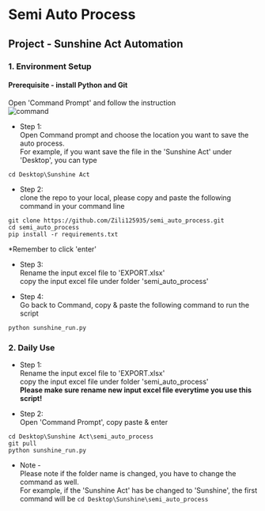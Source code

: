 # Semi Auto Process

## Project - Sunshine Act Automation

### 1. Environment Setup
#### Prerequisite - install Python and Git

Open 'Command Prompt' and follow the instruction\
![command](https://github.com/Zili125935/semi_auto_process/assets/107199759/0686dfed-c293-4395-8ca9-ffecd353f1cc)


* Step 1:\
 Open Command prompt and choose the location you want to save the auto process.\
 For example, if you want save the file in the 'Sunshine Act' under 'Desktop', you can type 
```
cd Desktop\Sunshine Act
```
* Step 2:\
 clone the repo to your local, please copy and paste the following command in your command line
```
git clone https://github.com/Zili125935/semi_auto_process.git
cd semi_auto_process
pip install -r requirements.txt
```
*Remember to click 'enter'
* Step 3:\
Rename the input excel file to 'EXPORT.xlsx' \
copy the input excel file under folder 'semi_auto_process'

* Step 4:\
Go back to Command, copy & paste the following command to run the script
```
python sunshine_run.py
```

### 2. Daily Use
* Step 1:\
Rename the input excel file to 'EXPORT.xlsx'\
copy the input excel file under folder 'semi_auto_process'\
**Please make sure rename new input excel file everytime you use this script!**

* Step 2:\
Open 'Command Prompt', copy paste & enter
```
cd Desktop\Sunshine Act\semi_auto_process
git pull
python sunshine_run.py
```
* Note - \
Please note if the folder name is changed, you have to change the command as well.\
For example, if the 'Sunshine Act' has be changed to 'Sunshine', the first command will be ```cd Desktop\Sunshine\semi_auto_process```
